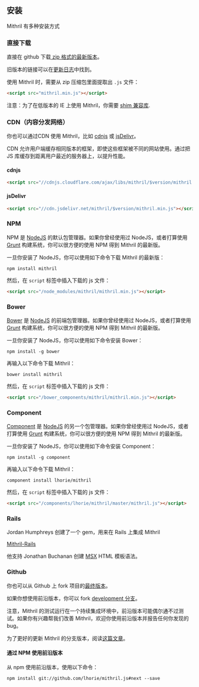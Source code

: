 ﻿## 安装

Mithril 有多种安装方式

### 直接下载

直接在 github 下载[ zip 格式的最新版本](http://lhorie.github.io/mithril/mithril.min.zip)。

旧版本的链接可以在[更新日志](http://mithril.js.org/change-log.html)中找到。

使用 Mithril 时，需要从 zip 压缩包里面提取出 `.js` 文件：

```html
<script src="mithril.min.js"></script>
```

注意：为了在低版本的 IE 上使用 Mithril，你需要 [shim 兼容库](tools.md#internet-explorer-compatibility).

### CDN（内容分发网络）

你也可以通过CDN 使用 Mithril，比如 [cdnjs](http://cdnjs.com/libraries/mithril/) 或 [jsDelivr](http://www.jsdelivr.com/#!mithril)。

CDN 允许用户端缓存相同版本的框架，即使这些框架被不同的网站使用。通过把 JS 库缓存到距离用户最近的服务器上，以提升性能。

#### cdnjs

```html
<script src="//cdnjs.cloudflare.com/ajax/libs/mithril/$version/mithril.min.js"></script>
```

#### jsDelivr

```html
<script src="//cdn.jsdelivr.net/mithril/$version/mithril.min.js"></script>
```

### NPM

NPM 是 [NodeJS](http://nodejs.org/) 的默认包管理器。如果你曾经使用过 NodeJS，或者打算使用 [Grunt](http://gruntjs.com/) 构建系统，你可以很方便的使用 NPM 得到 Mithril 的最新版。

一旦你安装了 NodeJS，你可以使用如下命令下载 Mithril 的最新版：

```
npm install mithril
```

然后，在 `script` 标签中插入下载的 js 文件：

```html
<script src="/node_modules/mithril/mithril.min.js"></script>
```

### Bower

[Bower](http://bower.io) 是 [NodeJS](http://nodejs.org/) 的前端包管理器。如果你曾经使用过 NodeJS，或者打算使用 [Grunt](http://gruntjs.com/) 构建系统，你可以很方便的使用 NPM 得到 Mithril 的最新版。

一旦你安装了 NodeJS，你可以使用如下命令安装 Bower：

```
npm install -g bower
```

再输入以下命令下载 Mithril：

```
bower install mithril
```

然后，在 `script` 标签中插入下载的 js 文件：

```html
<script src="/bower_components/mithril/mithril.min.js"></script>
```

### Component

[Component](http://component.github.io) 是 [NodeJS](http://nodejs.org/) 的另一个包管理器。如果你曾经使用过 NodeJS，或者打算使用 [Grunt](http://gruntjs.com/) 构建系统，你可以很方便的使用 NPM 得到 Mithril 的最新版。

一旦你安装了 NodeJS，你可以使用如下命令安装 Component：

```
npm install -g component
```

再输入以下命令下载 Mithril：

```
component install lhorie/mithril
```

然后，在 `script` 标签中插入下载的 js 文件：

```html
<script src="/components/lhorie/mithril/master/mithril.js"></script>
```

### Rails

Jordan Humphreys 创建了一个 gem，用来在 Rails 上集成 Mithril

[Mithril-Rails](https://github.com/mrsweaters/mithril-rails)

他支持 Jonathan Buchanan 创建 [MSX](https://github.com/insin/msx) HTML 模板语法。

### Github

你也可以从 Github 上 fork 项目的[最终版本](https://github.com/lhorie/mithril)。

如果你想使用前沿版本，你可以 fork [development 分支](https://github.com/lhorie/mithril.js)。

注意，Mithril 的测试运行在一个持续集成环境中，前沿版本可能偶尔通不过测试。如果你有兴趣帮我们改善 Mithril，欢迎你使用前沿版本并报告任何你发现的 bug。

为了更好的更新 Mithril 的分支版本，阅读[这篇文章](https://help.github.com/articles/syncing-a-fork)。

#### 通过 NPM 使用前沿版本

从 npm 使用前沿版本，使用以下命令：

```
npm install git://github.com/lhorie/mithril.js#next --save
```

